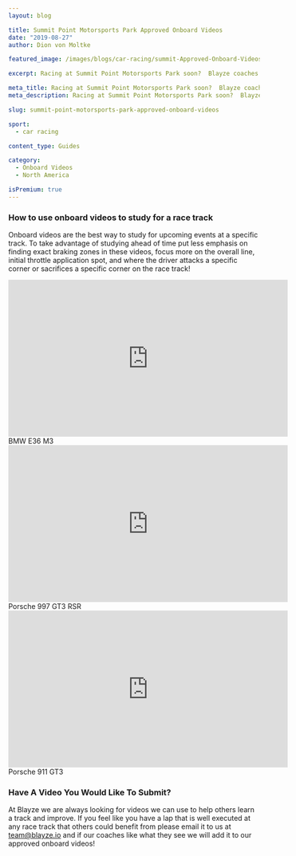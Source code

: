```yaml
---
layout: blog

title: Summit Point Motorsports Park Approved Onboard Videos
date: "2019-08-27"
author: Dion von Moltke

featured_image: /images/blogs/car-racing/summit-Approved-Onboard-Videos-compressor.jpg

excerpt: Racing at Summit Point Motorsports Park soon?  Blayze coaches found videos they approve of watching to study for this race track!

meta_title: Racing at Summit Point Motorsports Park soon?  Blayze coaches found videos they approve of watching to study for this race track!
meta_description: Racing at Summit Point Motorsports Park soon?  Blayze coaches found videos they approve of watching to study for this race track!

slug: summit-point-motorsports-park-approved-onboard-videos

sport:
  - car racing

content_type: Guides

category:
  - Onboard Videos
  - North America

isPremium: true
---
```


### How to use onboard videos to study for a race track

Onboard videos are the best way to study for upcoming events at a specific track. To take advantage of studying ahead of time put less emphasis on finding exact braking zones in these videos, focus more on the overall line, initial throttle application spot, and where the driver attacks a specific corner or sacrifices a specific corner on the race track!

<iframe title="Blog iFrame" width="560" height="315" src="https://www.youtube.com/embed/9G4C9eH17HM" frameborder="0" allow="accelerometer; autoplay; encrypted-media; gyroscope; picture-in-picture" allowfullscreen></iframe>
BMW E36 M3

<iframe title="Blog iFrame" width="560" height="315" src="https://www.youtube.com/embed/Uek4fYTW4cQ" frameborder="0" allow="accelerometer; autoplay; encrypted-media; gyroscope; picture-in-picture" allowfullscreen></iframe>
Porsche 997 GT3 RSR

<iframe title="Blog iFrame" width="560" height="315" src="https://www.youtube.com/embed/tGnD5G40BsA" frameborder="0" allow="accelerometer; autoplay; encrypted-media; gyroscope; picture-in-picture" allowfullscreen></iframe>
Porsche 911 GT3

### Have A Video You Would Like To Submit?

At Blayze we are always looking for videos we can use to help others learn a track and improve. If you feel like you have a lap that is well executed at any race track that others could benefit from please email it to us at team@blayze.io and if our coaches like what they see we will add it to our approved onboard videos!
